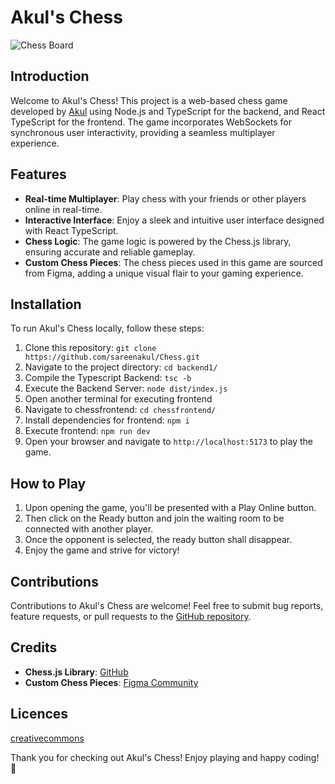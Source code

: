 # Akul's Chess

![Chess Board](images/chess_board.png)

## Introduction

Welcome to Akul's Chess! This project is a web-based chess game developed by [Akul](https://github.com/Akul-guha) using Node.js and TypeScript for the backend, and React TypeScript for the frontend. The game incorporates WebSockets for synchronous user interactivity, providing a seamless multiplayer experience.

## Features

- **Real-time Multiplayer**: Play chess with your friends or other players online in real-time.
- **Interactive Interface**: Enjoy a sleek and intuitive user interface designed with React TypeScript.
- **Chess Logic**: The game logic is powered by the Chess.js library, ensuring accurate and reliable gameplay.
- **Custom Chess Pieces**: The chess pieces used in this game are sourced from Figma, adding a unique visual flair to your gaming experience.

## Installation

To run Akul's Chess locally, follow these steps:

1. Clone this repository: `git clone https://github.com/sareenakul/Chess.git`
2. Navigate to the project directory: `cd backend1/`
3. Compile the Typescript Backend: `tsc -b`
4. Execute the Backend Server: `node dist/index.js`
5. Open another terminal for executing frontend
6. Navigate to chessfrontend: `cd chessfrontend/`
7. Install dependencies for frontend: `npm i`
8. Execute frontend: `npm run dev`
9. Open your browser and navigate to `http://localhost:5173` to play the game.

## How to Play

1. Upon opening the game, you'll be presented with a Play Online button.
2. Then click on the Ready button and join the waiting room to be connected with another player.
3. Once the opponent is selected, the ready button shall disappear.
4. Enjoy the game and strive for victory!

## Contributions

Contributions to Akul's Chess are welcome! Feel free to submit bug reports, feature requests, or pull requests to the [GitHub repository](https://github.com/sareenakul/Chess.git).

## Credits

- **Chess.js Library**: [GitHub](https://github.com/jhlywa/chess.js/blob/master/README.md)
- **Custom Chess Pieces**: [Figma Community](https://www.figma.com/community/file/971870797656870866)

## Licences
[creativecommons](https://creativecommons.org/licenses/by/4.0/)


Thank you for checking out Akul's Chess! Enjoy playing and happy coding! 🎉
